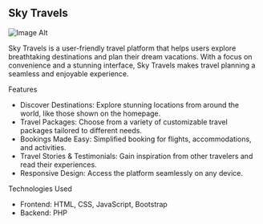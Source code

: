 ## Sky Travels

![Image Alt](https://github.com/Thishara-Herath/Sky-Travels/blob/dac9956983ab87caf702156388f4177b16cfd56c/Read%20me%20img/Sky%20Travels.png)

Sky Travels is a user-friendly travel platform that helps users explore breathtaking destinations and plan their dream vacations. With a focus on convenience and a stunning interface, Sky Travels makes travel planning a seamless and enjoyable experience.

Features
- Discover Destinations: Explore stunning locations from around the world, like those shown on the homepage.
- Travel Packages: Choose from a variety of customizable travel packages tailored to different needs.
- Bookings Made Easy: Simplified booking for flights, accommodations, and activities.
- Travel Stories & Testimonials: Gain inspiration from other travelers and read their experiences.
- Responsive Design: Access the platform seamlessly on any device.

Technologies Used
- Frontend: HTML, CSS, JavaScript, Bootstrap
- Backend: PHP
